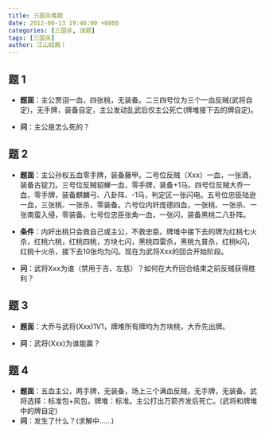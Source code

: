 ```yaml
---
title: 三国杀难题
date: 2012-08-13 19:46:00 +0800
categories: [三国杀, 谜题]
tags: [三国杀]
author: 江山如画丨
---
```


## 题 1

- **题面**：主公贾诩一血，四张桃，无装备。二三四号位为三个一血反贼(武将自定)，无手牌，装备自定，主公发动乱武后仅主公死亡(牌堆接下去的牌自定)。

- **问**：主公是怎么死的？

## 题 2

- **题面**：主公孙权五血零手牌，装备藤甲。二号位反贼（Xxx）一血，一张酒，装备古锭刀。三号位反贼貂蝉一血，零手牌，装备+1马。四号位反贼大乔一血，零手牌，装备麒麟弓、八卦阵、-1马，判定区一张闪电。五号位忠臣陆逊一血，三张桃、一张杀，零装备。六号位内奸庞德四血，一张桃、一张杀、一张南蛮入侵，零装备。七号位忠臣张角一血，一张闪，装备黑桃二八卦阵。

- **条件**：内奸出桃只会救自己或主公，不救忠臣。牌堆中接下去的牌为红桃七火杀，红桃六桃，红桃四桃，方块七闪，黑桃四雷杀，黑桃九普杀，红桃k闪，红桃十火杀，接下去10张均为闪。现在为武将Xxx的回合开始阶段。

- **问**：武将Xxx为谁（禁用于吉、左慈）？如何在大乔回合结束之前反贼获得胜利？

## 题 3

- **题面**：大乔与武将(Xxx)1V1，牌堆所有牌均为方块桃，大乔先出牌。

- **问**：武将(Xxx)为谁能赢？

## 题 4

- **题面**：五血主公，两手牌，无装备，场上三个满血反贼，无手牌，无装备。武将选择：标准包+风包，牌堆：标准。主公打出万箭齐发后死亡。(武将和牌堆中的牌自定)
- **问**：发生了什么？(求解中……)